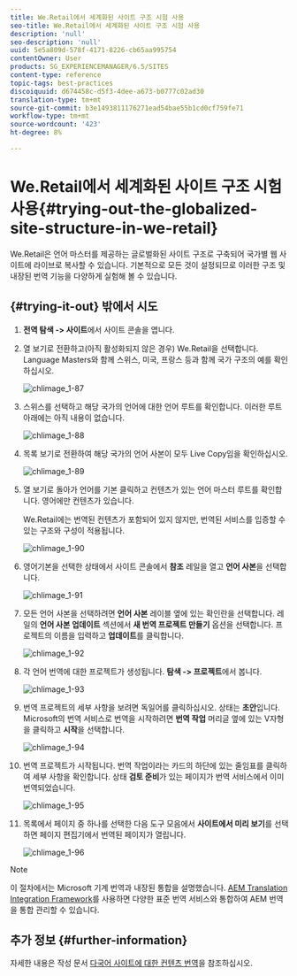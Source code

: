 ```yaml
---
title: We.Retail에서 세계화된 사이트 구조 시험 사용
seo-title: We.Retail에서 세계화된 사이트 구조 시험 사용
description: 'null'
seo-description: 'null'
uuid: 5e5a809d-578f-4171-8226-cb65aa995754
contentOwner: User
products: SG_EXPERIENCEMANAGER/6.5/SITES
content-type: reference
topic-tags: best-practices
discoiquuid: d674458c-d5f3-4dee-a673-b0777c02ad30
translation-type: tm+mt
source-git-commit: b3e1493811176271ead54bae55b1cd0cf759fe71
workflow-type: tm+mt
source-wordcount: '423'
ht-degree: 8%

---
```



# We.Retail에서 세계화된 사이트 구조 시험 사용{#trying-out-the-globalized-site-structure-in-we-retail}

We.Retail은 언어 마스터를 제공하는 글로벌화된 사이트 구조로 구축되어 국가별 웹 사이트에 라이브로 복사할 수 있습니다. 기본적으로 모든 것이 설정되므로 이러한 구조 및 내장된 번역 기능을 다양하게 실험해 볼 수 있습니다.

## {#trying-it-out} 밖에서 시도

1. **전역 탐색 -> 사이트**&#x200B;에서 사이트 콘솔을 엽니다.
1. 열 보기로 전환하고(아직 활성화되지 않은 경우) We.Retail을 선택합니다. Language Masters와 함께 스위스, 미국, 프랑스 등과 함께 국가 구조의 예를 확인하십시오.

   ![chlimage_1-87](assets/chlimage_1-87a.png)

1. 스위스를 선택하고 해당 국가의 언어에 대한 언어 루트를 확인합니다. 이러한 루트 아래에는 아직 내용이 없습니다.

   ![chlimage_1-88](assets/chlimage_1-88a.png)

1. 목록 보기로 전환하여 해당 국가의 언어 사본이 모두 Live Copy임을 확인하십시오.

   ![chlimage_1-89](assets/chlimage_1-89a.png)

1. 열 보기로 돌아가 언어를 기본 클릭하고 컨텐츠가 있는 언어 마스터 루트를 확인합니다. 영어에만 컨텐츠가 있습니다.

   We.Retail에는 번역된 컨텐츠가 포함되어 있지 않지만, 번역된 서비스를 입증할 수 있는 구조와 구성이 적용됩니다.

   ![chlimage_1-90](assets/chlimage_1-90a.png)

1. 영어기본을 선택한 상태에서 사이트 콘솔에서 **참조** 레일을 열고 **언어 사본**&#x200B;을 선택합니다.

   ![chlimage_1-91](assets/chlimage_1-91.png)

1. 모든 언어 사본을 선택하려면 **언어 사본** 레이블 옆에 있는 확인란을 선택합니다. 레일의 **언어 사본 업데이트** 섹션에서 **새 번역 프로젝트 만들기** 옵션을 선택합니다. 프로젝트의 이름을 입력하고 **업데이트**&#x200B;를 클릭합니다.

   ![chlimage_1-92](assets/chlimage_1-92.png)

1. 각 언어 번역에 대한 프로젝트가 생성됩니다. **탐색 -> 프로젝트**&#x200B;에서 봅니다.

   ![chlimage_1-93](assets/chlimage_1-93.png)

1. 번역 프로젝트의 세부 사항을 보려면 독일어를 클릭하십시오. 상태는 **초안**&#x200B;입니다. Microsoft의 번역 서비스로 번역을 시작하려면 **번역 작업** 머리글 옆에 있는 V자형을 클릭하고 **시작**&#x200B;을 선택합니다.

   ![chlimage_1-94](assets/chlimage_1-94.png)

1. 번역 프로젝트가 시작됩니다. 번역 작업이라는 카드의 하단에 있는 줄임표를 클릭하여 세부 사항을 확인합니다. 상태 **검토 준비**&#x200B;가 있는 페이지가 번역 서비스에서 이미 번역되었습니다.

   ![chlimage_1-95](assets/chlimage_1-95.png)

1. 목록에서 페이지 중 하나를 선택한 다음 도구 모음에서 **사이트에서 미리 보기**&#x200B;를 선택하면 페이지 편집기에서 번역된 페이지가 열립니다.

   ![chlimage_1-96](assets/chlimage_1-96.png)

>[!NOTE]
>
>이 절차에서는 Microsoft 기계 번역과 내장된 통합을 설명했습니다. [AEM Translation Integration Framework](/help/sites-administering/translation.md)를 사용하면 다양한 표준 번역 서비스와 통합하여 AEM 번역을 통합 관리할 수 있습니다.

## 추가 정보 {#further-information}

자세한 내용은 작성 문서 [다국어 사이트에 대한 컨텐츠 번역](/help/sites-administering/translation.md)을 참조하십시오.
